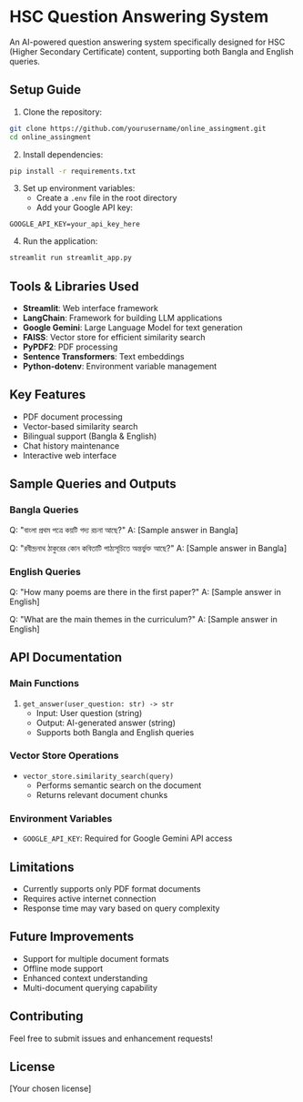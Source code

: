 # HSC Question Answering System

An AI-powered question answering system specifically designed for HSC (Higher Secondary Certificate) content, supporting both Bangla and English queries.

## Setup Guide

1. Clone the repository:
```bash
git clone https://github.com/yourusername/online_assingment.git
cd online_assingment
```

2. Install dependencies:
```bash
pip install -r requirements.txt
```

3. Set up environment variables:
   - Create a `.env` file in the root directory
   - Add your Google API key:
```
GOOGLE_API_KEY=your_api_key_here
```

4. Run the application:
```bash
streamlit run streamlit_app.py
```

## Tools & Libraries Used

- **Streamlit**: Web interface framework
- **LangChain**: Framework for building LLM applications
- **Google Gemini**: Large Language Model for text generation
- **FAISS**: Vector store for efficient similarity search
- **PyPDF2**: PDF processing
- **Sentence Transformers**: Text embeddings
- **Python-dotenv**: Environment variable management

## Key Features

- PDF document processing
- Vector-based similarity search
- Bilingual support (Bangla & English)
- Chat history maintenance
- Interactive web interface

## Sample Queries and Outputs

### Bangla Queries

Q: "বাংলা প্রথম পত্রে কয়টি গদ্য রচনা আছে?"
A: [Sample answer in Bangla]

Q: "রবীন্দ্রনাথ ঠাকুরের কোন কবিতাটি পাঠ্যসূচিতে অন্তর্ভুক্ত আছে?"
A: [Sample answer in Bangla]

### English Queries

Q: "How many poems are there in the first paper?"
A: [Sample answer in English]

Q: "What are the main themes in the curriculum?"
A: [Sample answer in English]

## API Documentation

### Main Functions

1. `get_answer(user_question: str) -> str`
   - Input: User question (string)
   - Output: AI-generated answer (string)
   - Supports both Bangla and English queries

### Vector Store Operations

- `vector_store.similarity_search(query)`
  - Performs semantic search on the document
  - Returns relevant document chunks

### Environment Variables

- `GOOGLE_API_KEY`: Required for Google Gemini API access

## Limitations

- Currently supports only PDF format documents
- Requires active internet connection
- Response time may vary based on query complexity

## Future Improvements

- Support for multiple document formats
- Offline mode support
- Enhanced context understanding
- Multi-document querying capability

## Contributing

Feel free to submit issues and enhancement requests!

## License

[Your chosen license]
